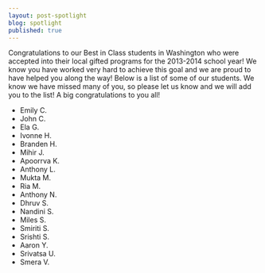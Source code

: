 ```yaml
---
layout: post-spotlight
blog: spotlight
published: true
---
```


Congratulations to our Best in Class students in Washington who were accepted into their local gifted programs for the 2013-2014 school year! We know you have worked very hard to achieve this goal and we are proud to have helped you along the way! Below is a list of some of our students. We know we have missed many of you, so please let us know and we will add you to the list! A big congratulations to you all!

<!--more-->
 	 	 	 	 
* Emily C.
* John C.
* Ela G.
* Ivonne H.
* Branden H.
* Mihir J.
* Apoorrva K.
* Anthony L.
* Mukta M.
* Ria M.
* Anthony N.
* Dhruv S.
* Nandini S.
* Miles S.
* Smiriti S.
* Srishti S.
* Aaron Y.
* Srivatsa U.
* Smera V.